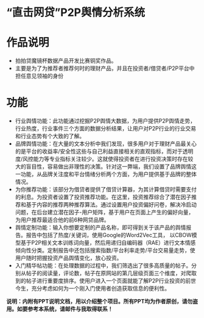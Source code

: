# “直击网贷”P2P舆情分析系统  

# 作品说明   
* 拍拍贷魔镜杯数据产品开发比赛铜奖作品。     
* 主要是为了为推荐者推荐何时的理财产品，并且在投资者/借贷者/P2P平台中担任意见领袖的身份

# 功能
* 行业舆情功能：此功能通过挖掘P2P舆情大数据，为用户提供P2P舆情走势，行业热度，行业事件三个方面的数据分析结果，让用户对P2P行业的行业交易和行业态势有个大致的了解。
* 品牌舆情功能：在大量的文本分析中我们发现，很多用户对于理财产品最关心的是平台的收益率/安全性这些与自己利益直接相关的直观指标，而对于透明度/风控能力等专业指标关注较少。这就使得投资者在进行投资决策时存在较大的盲目性，容易做出非理性的决策。针对这一弊端，我们设置了品牌舆情这一功能，从品牌关注度和平台情绪分析两个方面，为用户提供基于品牌的整体情况。
* 为你推荐功能：该部分为借贷者提供了借贷计算器，为其计算借贷时需要支付的利息。为投资者设置了投资推荐功能。在这里，投资推荐综合了潜在因子推荐和基于内容的推荐两种推荐算法。通过设置用户投资偏好问卷，解决冷启动问题，在后台建立潜在因子-用户矩阵，基于用户在页面上产生的偏好向量，为用户推荐最适合他的前6种网贷品牌。
* 舆情定制功能：输入你想要定制的产品名称，即可得到关于该产品的舆情报告。报告中包括了热度/关键词，使用Google的Word2Vec工具， 以CBOW模型基于P2P相关文本训练词向量，然后用递归自编码器（RAE）进行文本情感倾向性分类。定制报告中还包括搜索指数/平台利率走势/平台交易量走势，使用户随时把握投资产品舆情变化，放心投资。
* 入门精华帖功能：在处理数据的过程中，我们筛选出了很多高质量的帖子。分别从帖子的阅读量，评论数，帖子在原网站的第几层级页面三个维度，对爬取到的帖子进行重要度排序。使用户进入一个页面就能了解P2P行业投资的前世今生，充分考虑如何为一个刚入门使用者创造获取信息的便利性。

**说明：内附有PPT说明文档，用以介绍整个项目。所有PPT均为作者原创，请勿盗用。如要参考本系统，请邮件与我取得联系！**
